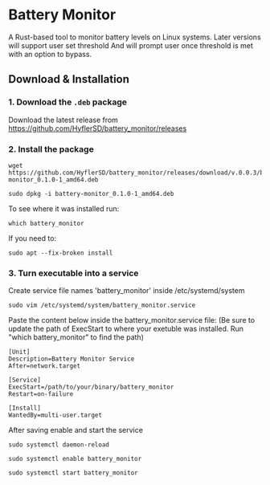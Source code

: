 # Battery Monitor

A Rust-based tool to monitor battery levels on Linux systems. Later versions will support user set threshold
And will prompt user once threshold is met with an option to bypass.

## Download & Installation

### 1. Download the `.deb` package
Download the latest release from https://github.com/HyflerSD/battery_monitor/releases

### 2. Install the package
```
wget https://github.com/HyflerSD/battery_monitor/releases/download/v.0.0.3/battery-monitor_0.1.0-1_amd64.deb

```
```
sudo dpkg -i battery-monitor_0.1.0-1_amd64.deb
```

To see where it was installed run:
```
which battery_monitor
```
If you need to:
```
sudo apt --fix-broken install
```
### 3. Turn executable into a service
Create service file names 'battery_monitor' inside /etc/systemd/system

```
sudo vim /etc/systemd/system/battery_monitor.service
```
Paste the content below inside the battery_monitor.service file:
(Be sure to update the path of ExecStart to where your exetuble was installed. Run "which battery_monitor" to find the path)

```
[Unit]
Description=Battery Monitor Service
After=network.target

[Service]
ExecStart=/path/to/your/binary/battery_monitor
Restart=on-failure

[Install]
WantedBy=multi-user.target
```
After saving enable and start the service

```
sudo systemctl daemon-reload
```
```
sudo systemctl enable battery_monitor
```
```
sudo systemctl start battery_monitor
```

